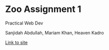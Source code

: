 # Zoo Assignment 1
Practical Web Dev 

Sanjidah Abdullah, Mariam Khan, Heaven Kadro

[Link to site](https://sanjidah.github.io/assignment1/)
